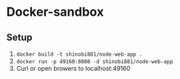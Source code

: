 # Docker-sandbox

## Setup
1. `docker build -t shinobi881/node-web-app .`
2. `docker run -p 49160:8080 -d shinobi881/node-web-app`
3. Curl or open browers to localhost:49160